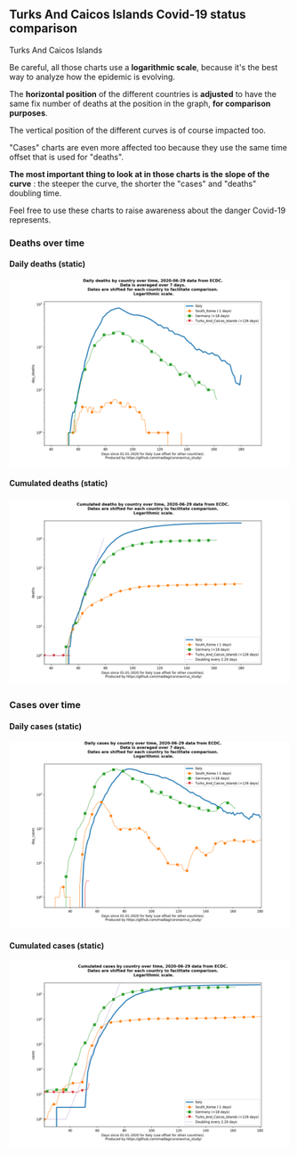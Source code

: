 ## Turks And Caicos Islands Covid-19 status comparison 

Turks And Caicos Islands



Be careful, all those charts use a **logarithmic scale**, because it's the best way to analyze how the epidemic is evolving.
 
The **horizontal position** of the different countries is **adjusted** to have the same fix number of deaths at the position in the graph, **for comparison purposes**.

The vertical position of the different curves is of course impacted too.

"Cases" charts are even more affected too because they use the same time offset that is used for "deaths".

**The most important thing to look at in those charts is the slope of the curve** : the steeper the curve, the shorter the "cases" and "deaths" doubling time.

Feel free to use these charts to raise awareness about the danger Covid-19 represents. 


 
### Deaths over time
 
#### Daily deaths (static)
![Turks And Caicos Islands covid-19 daily deaths static chart](https://raw.githubusercontent.com/madlag/coronavirus_study/master/notebooks/graphs/2020-06-29/countries/Turks_And_Caicos_Islands/2020-06-29_Turks_And_Caicos_Islands_day_deaths.png "Turks And Caicos Islands covid-19 day_deaths static chart")   
 
#### Cumulated deaths (static)
![Turks And Caicos Islands covid-19 cumulated deaths static chart](https://raw.githubusercontent.com/madlag/coronavirus_study/master/notebooks/graphs/2020-06-29/countries/Turks_And_Caicos_Islands/2020-06-29_Turks_And_Caicos_Islands_deaths.png "Turks And Caicos Islands covid-19 deaths static chart")   

 
### Cases over time
 
#### Daily cases (static)
![Turks And Caicos Islands covid-19 daily cases static chart](https://raw.githubusercontent.com/madlag/coronavirus_study/master/notebooks/graphs/2020-06-29/countries/Turks_And_Caicos_Islands/2020-06-29_Turks_And_Caicos_Islands_day_cases.png "Turks And Caicos Islands covid-19 day_cases static chart")   
 
#### Cumulated cases (static)
![Turks And Caicos Islands covid-19 cumulated cases static chart](https://raw.githubusercontent.com/madlag/coronavirus_study/master/notebooks/graphs/2020-06-29/countries/Turks_And_Caicos_Islands/2020-06-29_Turks_And_Caicos_Islands_cases.png "Turks And Caicos Islands covid-19 cases static chart")   


